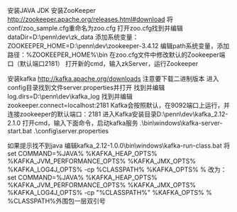 安装JAVA JDK
安装ZooKeeper
http://zookeeper.apache.org/releases.html#download
将conf/zoo_sample.cfg重命名为zoo.cfg
打开zoo.cfg找到并编辑dataDir=D:\penn\dev\zk_data
添加系统变量：ZOOKEEPER_HOME=D:\penn\dev\zookeeper-3.4.12
编辑path系统变量，添加路径：%ZOOKEEPER_HOME%\bin
在zoo.cfg文件中修改默认的Zookeeper端口（默认端口2181）
打开新的cmd，输入zkServer，运行Zookeeper


安装kafka
http://kafka.apache.org/downloads
注意要下载二进制版本
进入config目录找到文件server.properties并打开
找到并编辑log.dirs=D:\penn\dev\kafka_log
找到并编辑zookeeper.connect=localhost:2181
Kafka会按照默认，在9092端口上运行，并连接zookeeper的默认端口：2181
进入Kafka安装目录D:\penn\dev\kafka_2.12-2.1.0
打开cmd，输入下面命令，启动kafka服务
.\bin\windows\kafka-server-start.bat .\config\server.properties

如果提示找不到java
编辑kafka_2.12-1.0.0\bin\windows\kafka-run-class.bat
将
set COMMAND=%JAVA% %KAFKA_HEAP_OPTS% %KAFKA_JVM_PERFORMANCE_OPTS% %KAFKA_JMX_OPTS% %KAFKA_LOG4J_OPTS% -cp %CLASSPATH% %KAFKA_OPTS% %
改为：
set COMMAND=%JAVA% %KAFKA_HEAP_OPTS% %KAFKA_JVM_PERFORMANCE_OPTS% %KAFKA_JMX_OPTS% %KAFKA_LOG4J_OPTS% -cp "%CLASSPATH%" %KAFKA_OPTS% %
%CLASSPATH%外围包一层双引号
